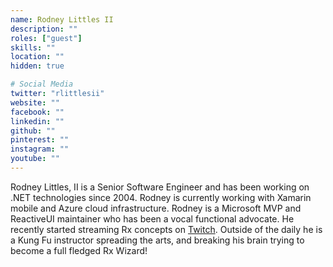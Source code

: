 ```yaml
---
name: Rodney Littles II
description: ""
roles: ["guest"]
skills: ""
location: ""
hidden: true

# Social Media
twitter: "rlittlesii"
website: ""
facebook: ""
linkedin: ""
github: ""
pinterest: ""
instagram: ""
youtube: ""
---
```

<!-- markdownlint-disable MD041-->
Rodney Littles, II is a Senior Software Engineer and has been working on .NET technologies since 2004. Rodney is currently working with Xamarin mobile and Azure cloud infrastructure.  Rodney is a Microsoft MVP and ReactiveUI maintainer who has been a vocal functional advocate.  He recently started streaming Rx concepts on [Twitch](https://twitch.tv/rlittlesii).  Outside of the daily he is a Kung Fu instructor spreading the arts, and breaking his brain trying to become a full fledged Rx Wizard!
<!--more-->
